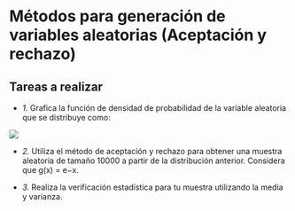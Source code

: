 # Métodos para generación de variables aleatorias (Aceptación y rechazo)

## Tareas a realizar

* *1.* Grafica la función de densidad de probabilidad de la variable aleatoria que se distribuye como:
<img src="https://render.githubusercontent.com/render/math?math=f_x(x)=(\frac{2x}{e^x})^2%20\mathbb{I}_{[0,\infty)}(x)">

* *2.* Utiliza el método de aceptación y rechazo para obtener una muestra aleatoria de tamaño 10000 a partir de la distribución anterior. Considera que g(x) = e−x.

* *3.* Realiza la verificación estadística para tu muestra utilizando la media y varianza.
